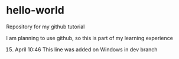 # hello-world
Repository for my github tutorial

I am planning to use github, so this is part of my learning experience

15. April 10:46  This line was added on Windows in dev branch  